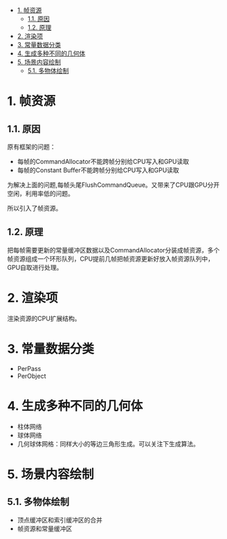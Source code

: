 <!-- TOC -->

- [1. 帧资源](#1-帧资源)
  - [1.1. 原因](#11-原因)
  - [1.2. 原理](#12-原理)
- [2. 渲染项](#2-渲染项)
- [3. 常量数据分类](#3-常量数据分类)
- [4. 生成多种不同的几何体](#4-生成多种不同的几何体)
- [5. 场景内容绘制](#5-场景内容绘制)
  - [5.1. 多物体绘制](#51-多物体绘制)

<!-- /TOC -->

# 1. 帧资源
## 1.1. 原因
原有框架的问题：
- 每帧的CommandAllocator不能跨帧分别给CPU写入和GPU读取
- 每帧的Constant Buffer不能跨帧分别给CPU写入和GPU读取

为解决上面的问题,每帧头尾FlushCommandQueue。又带来了CPU跟GPU分开空闲，利用率低的问题。

所以引入了帧资源。

## 1.2. 原理
把每帧需要更新的常量缓冲区数据以及CommandAllocator分装成帧资源，多个帧资源组成一个环形队列，CPU提前几帧把帧资源更新好放入帧资源队列中，GPU自取进行处理。

# 2. 渲染项
渲染资源的CPU扩展结构。

# 3. 常量数据分类
- PerPass
- PerObject

# 4. 生成多种不同的几何体
- 柱体网络
- 球体网络
- 几何球体网格：同样大小的等边三角形生成。可以关注下生成算法。

# 5. 场景内容绘制
## 5.1. 多物体绘制
- 顶点缓冲区和索引缓冲区的合并
- 帧资源和常量缓冲区